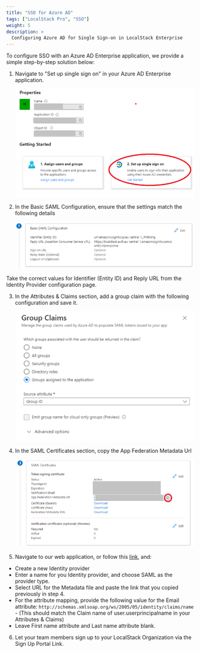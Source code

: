 ```yaml
---
title: "SSO for Azure AD"
tags: ["LocalStack Pro", "SSO"] 
weight: 5
description: >
  Configuring Azure AD for Single Sign-on in LocalStack Enterprise
---
```


To configure SSO with an Azure AD Enterprise application, we provide a simple step-by-step solution below:

1. Navigate to "Set up single sign on" in your Azure AD Enterprise application.

    <img src="azure-step-1.png" alt="Azure AD First Configuration Step">

2. In the Basic SAML Configuration, ensure that the settings match the following details

    <img src="azure-step-2.png" alt="Azure AD Second Configuration Step">

  Take the correct values for Identifier (Entity ID) and Reply URL from the Identity Provider configuration page.

3. In the Attributes & Claims section, add a group claim with the following configuration and save it.

    <img src="azure-step-3.png" alt="Azure AD Third Configuration Step">

4. In the SAML Certificates section, copy the App Federation Metadata Url

    <img src="azure-step-4.png" alt="Azure AD Fourth Configuration Step">

5. Navigate to our web application, or follow this <a href="https://app.localstack.cloud/account/sso">link</a>, and:

  * Create a new Identity provider
  * Enter a name for you Identity provider, and choose SAML as the provider type.
  * Select URL for the Metadata file and paste the link that you copied previously in step 4.
  * For the attribute mapping, provide the following value for the Email attribute: `http://schemas.xmlsoap.org/ws/2005/05/identity/claims/name` - (This should match the Claim name of user.userprincipalname in your Attributes & Claims)
  * Leave First name attribute and Last name attribute blank.

6. Let your team members sign up to your LocalStack Organization via the Sign Up Portal Link.
